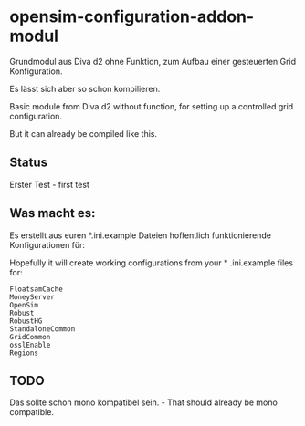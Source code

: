 # opensim-configuration-addon-modul

Grundmodul aus Diva d2 ohne Funktion, zum Aufbau einer gesteuerten Grid Konfiguration.

Es lässt sich aber so schon kompilieren.

Basic module from Diva d2 without function, for setting up a controlled grid configuration.

But it can already be compiled like this. 

## Status
Erster Test - first test

## Was macht es:
Es erstellt aus euren *.ini.example Dateien hoffentlich funktionierende Konfigurationen für:

Hopefully it will create working configurations from your * .ini.example files for: 

```
FloatsamCache
MoneyServer
OpenSim
Robust
RobustHG
StandaloneCommon
GridCommon
osslEnable
Regions
```
## TODO
Das sollte schon mono kompatibel sein. - That should already be mono compatible. 
